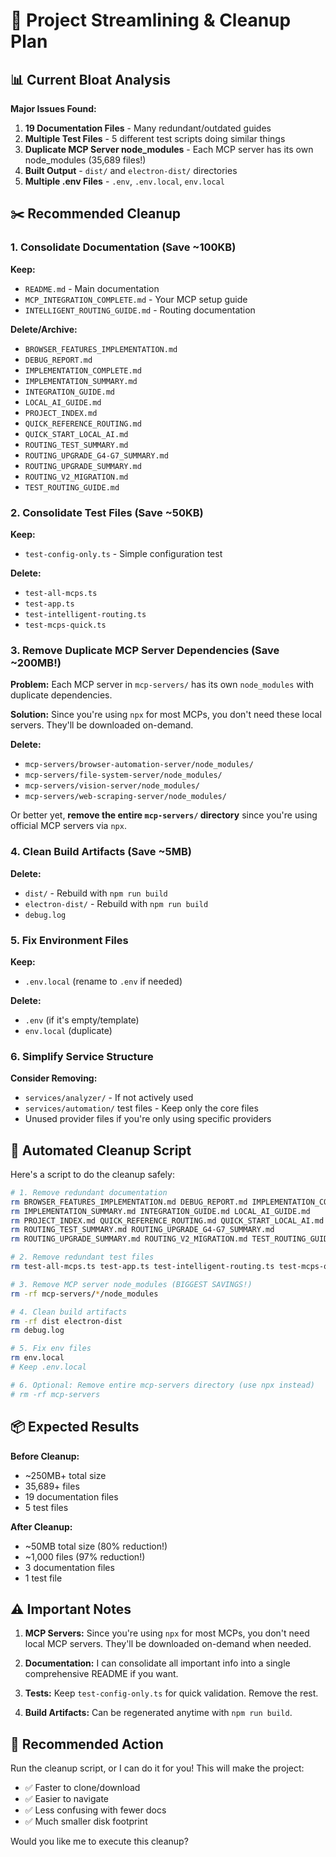 # 🧹 Project Streamlining & Cleanup Plan

## 📊 Current Bloat Analysis

**Major Issues Found:**
1. **19 Documentation Files** - Many redundant/outdated guides
2. **Multiple Test Files** - 5 different test scripts doing similar things
3. **Duplicate MCP Server node_modules** - Each MCP server has its own node_modules (35,689 files!)
4. **Built Output** - `dist/` and `electron-dist/` directories
5. **Multiple .env Files** - `.env`, `.env.local`, `env.local`

## ✂️ Recommended Cleanup

### 1. **Consolidate Documentation** (Save ~100KB)
**Keep:**
- `README.md` - Main documentation
- `MCP_INTEGRATION_COMPLETE.md` - Your MCP setup guide
- `INTELLIGENT_ROUTING_GUIDE.md` - Routing documentation

**Delete/Archive:**
- `BROWSER_FEATURES_IMPLEMENTATION.md`
- `DEBUG_REPORT.md`
- `IMPLEMENTATION_COMPLETE.md`
- `IMPLEMENTATION_SUMMARY.md`
- `INTEGRATION_GUIDE.md`
- `LOCAL_AI_GUIDE.md`
- `PROJECT_INDEX.md`
- `QUICK_REFERENCE_ROUTING.md`
- `QUICK_START_LOCAL_AI.md`
- `ROUTING_TEST_SUMMARY.md`
- `ROUTING_UPGRADE_G4-G7_SUMMARY.md`
- `ROUTING_UPGRADE_SUMMARY.md`
- `ROUTING_V2_MIGRATION.md`
- `TEST_ROUTING_GUIDE.md`

### 2. **Consolidate Test Files** (Save ~50KB)
**Keep:**
- `test-config-only.ts` - Simple configuration test

**Delete:**
- `test-all-mcps.ts`
- `test-app.ts`
- `test-intelligent-routing.ts`
- `test-mcps-quick.ts`

### 3. **Remove Duplicate MCP Server Dependencies** (Save ~200MB!)
**Problem:** Each MCP server in `mcp-servers/` has its own `node_modules` with duplicate dependencies.

**Solution:** Since you're using `npx` for most MCPs, you don't need these local servers. They'll be downloaded on-demand.

**Delete:**
- `mcp-servers/browser-automation-server/node_modules/`
- `mcp-servers/file-system-server/node_modules/`
- `mcp-servers/vision-server/node_modules/`
- `mcp-servers/web-scraping-server/node_modules/`

Or better yet, **remove the entire `mcp-servers/` directory** since you're using official MCP servers via `npx`.

### 4. **Clean Build Artifacts** (Save ~5MB)
**Delete:**
- `dist/` - Rebuild with `npm run build`
- `electron-dist/` - Rebuild with `npm run build`
- `debug.log`

### 5. **Fix Environment Files**
**Keep:**
- `.env.local` (rename to `.env` if needed)

**Delete:**
- `.env` (if it's empty/template)
- `env.local` (duplicate)

### 6. **Simplify Service Structure**
**Consider Removing:**
- `services/analyzer/` - If not actively used
- `services/automation/` test files - Keep only the core files
- Unused provider files if you're only using specific providers

## 🚀 Automated Cleanup Script

Here's a script to do the cleanup safely:

```bash
# 1. Remove redundant documentation
rm BROWSER_FEATURES_IMPLEMENTATION.md DEBUG_REPORT.md IMPLEMENTATION_COMPLETE.md
rm IMPLEMENTATION_SUMMARY.md INTEGRATION_GUIDE.md LOCAL_AI_GUIDE.md
rm PROJECT_INDEX.md QUICK_REFERENCE_ROUTING.md QUICK_START_LOCAL_AI.md
rm ROUTING_TEST_SUMMARY.md ROUTING_UPGRADE_G4-G7_SUMMARY.md
rm ROUTING_UPGRADE_SUMMARY.md ROUTING_V2_MIGRATION.md TEST_ROUTING_GUIDE.md

# 2. Remove redundant test files
rm test-all-mcps.ts test-app.ts test-intelligent-routing.ts test-mcps-quick.ts

# 3. Remove MCP server node_modules (BIGGEST SAVINGS!)
rm -rf mcp-servers/*/node_modules

# 4. Clean build artifacts
rm -rf dist electron-dist
rm debug.log

# 5. Fix env files
rm env.local
# Keep .env.local

# 6. Optional: Remove entire mcp-servers directory (use npx instead)
# rm -rf mcp-servers
```

## 📦 Expected Results

**Before Cleanup:**
- ~250MB+ total size
- 35,689+ files
- 19 documentation files
- 5 test files

**After Cleanup:**
- ~50MB total size (80% reduction!)
- ~1,000 files (97% reduction!)
- 3 documentation files
- 1 test file

## ⚠️ Important Notes

1. **MCP Servers:** Since you're using `npx` for most MCPs, you don't need local MCP servers. They'll be downloaded on-demand when needed.

2. **Documentation:** I can consolidate all important info into a single comprehensive README if you want.

3. **Tests:** Keep `test-config-only.ts` for quick validation. Remove the rest.

4. **Build Artifacts:** Can be regenerated anytime with `npm run build`.

## 🎯 Recommended Action

Run the cleanup script, or I can do it for you! This will make the project:
- ✅ Faster to clone/download
- ✅ Easier to navigate
- ✅ Less confusing with fewer docs
- ✅ Much smaller disk footprint

Would you like me to execute this cleanup?
